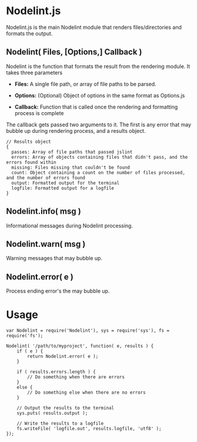 Nodelint.js
===========

Nodelint.js is the main Nodelint module that renders files/directories and formats the output.


Nodelint( Files, [Options,] Callback )
-------------

Nodelint is the function that formats the result from the rendering module. It takes three parameters

- **Files:** A single file path, or array of file paths to be parsed.

- **Options:** (Optional) Object of options in the same format as Options.js

- **Callback:** Function that is called once the rendering and formatting process is complete



The callback gets passed two arguments to it. The first is any error that may bubble up during rendering process, and a results object.

	// Results object
	{
	  passes: Array of file paths that passed jslint
	  errors: Array of objects containing files that didn't pass, and the errors found within
	  missing: Files missing that couldn't be found
	  count: Object containing a count on the number of files processed, and the number of errors found
	  output: Formatted output for the terminal
	  logfile: Formatted output for a logfile
	}


Nodelint.info( msg )
--------------------

Informational messages during Nodelint processing.


Nodelint.warn( msg )
--------------------

Warning messages that may bubble up.


Nodelint.error( e )
-------------------

Process ending error's the may bubble up.


Usage
=====

	var Nodelint = require('Nodelint'), sys = require('sys'), fs = require('fs');

	Nodelint( '/path/to/myproject', function( e, results ) {
		if ( e ) {
			return Nodelint.error( e );
		}

		if ( results.errors.length ) {
			// Do something when there are errors
		}
		else {
			// Do something else when there are no errors
		}

		// Output the results to the terminal
		sys.puts( results.output );

		// Write the results to a logfile
		fs.writeFile( 'logfile.out', results.logfile, 'utf8' );
	});
